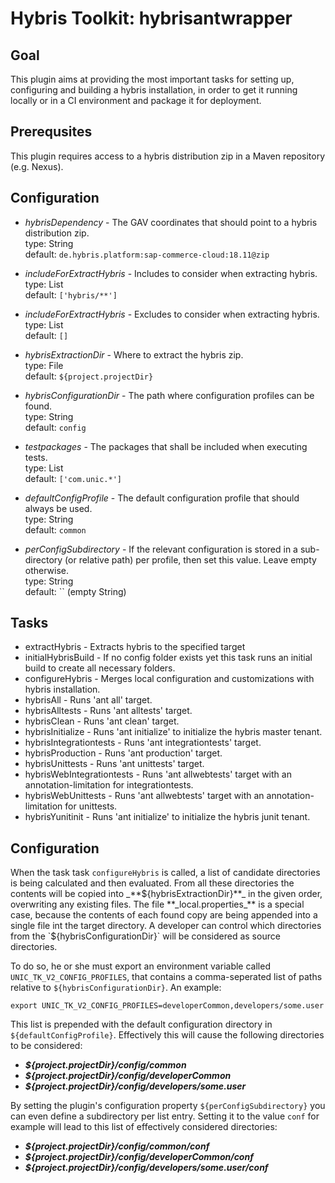 # Hybris Toolkit: hybrisantwrapper

## Goal
This plugin aims at providing the most important tasks for setting up, configuring and building a hybris installation, in order to get it running locally or in a CI environment and package it for deployment.

## Prerequsites
This plugin requires access to a hybris distribution zip in a Maven repository (e.g. Nexus).

## Configuration
* _hybrisDependency_ - The GAV coordinates that should point to a hybris distribution zip.
	<br/>type: String
	<br/>default: `de.hybris.platform:sap-commerce-cloud:18.11@zip`

* _includeForExtractHybris_ - Includes to consider when extracting hybris.
	<br/>type: List<String>
	<br/>default: `['hybris/**']`

* _includeForExtractHybris_ - Excludes to consider when extracting hybris.
	<br/>type: List<String>
	<br/>default: `[]`

* _hybrisExtractionDir_ - Where to extract the hybris zip.
	<br/>type: File
	<br/>default: `${project.projectDir}`
	
* _hybrisConfigurationDir_ - The path where configuration profiles can be found.
    <br/>type: String
	<br/>default: `config`
	
* _testpackages_ - The packages that shall be included when executing tests.
	<br/>type: List<String>
	<br/>default: `['com.unic.*']`
	
* _defaultConfigProfile_ - The default configuration profile that should always be used.
    <br/>type: String
	<br/>default: `common`
	
* _perConfigSubdirectory_ - If the relevant configuration is stored in a sub-directory (or relative path) per profile, then set this value. Leave empty otherwise.
    <br/>type: String
	<br/>default: `` (empty String)

## Tasks

* extractHybris - Extracts hybris to the specified target
* initialHybrisBuild - If no config folder exists yet this task runs an initial build to create all necessary folders.
* configureHybris - Merges local configuration and customizations with hybris installation.
* hybrisAll - Runs 'ant all' target.
* hybrisAlltests - Runs 'ant alltests' target.
* hybrisClean - Runs 'ant clean' target.
* hybrisInitialize - Runs 'ant initialize' to initialize the hybris master tenant.
* hybrisIntegrationtests - Runs 'ant integrationtests' target.
* hybrisProduction - Runs 'ant production' target.
* hybrisUnittests - Runs 'ant unittests' target.
* hybrisWebIntegrationtests - Runs 'ant allwebtests' target with an annotation-limitation for integrationtests.
* hybrisWebUnittests - Runs 'ant allwebtests' target with an annotation-limitation for unittests.
* hybrisYunitinit - Runs 'ant initialize' to initialize the hybris junit tenant.

## Configuration
When the task task `configureHybris` is called, a list of candidate directories is being calculated and then evaluated. From all these directories the contents will be copied into _**${hybrisExtractionDir}**_ in the given order, overwriting any existing files. The file **_local.properties_** is a special case, because the contents of each found copy are being appended into a single file int the target directory.
 A developer can control which directories from the `${hybrisConfigurationDir}` will be considered as source directories.

To do so, he or she must export an environment variable called `UNIC_TK_V2_CONFIG_PROFILES`, that contains a comma-seperated list of paths relative to `${hybrisConfigurationDir}`. An example:

    export UNIC_TK_V2_CONFIG_PROFILES=developerCommon,developers/some.user
    
This list is prepended with the default configuration directory in `${defaultConfigProfile}`. Effectively this will cause the following directories to be considered:

* **_${project.projectDir}/config/common_**
* **_${project.projectDir}/config/developerCommon_**
* **_${project.projectDir}/config/developers/some.user_**

By setting the plugin's configuration property `${perConfigSubdirectory}` you can even define a subdirectory per list entry. Setting it to the value `conf` for example will lead to this list of effectively considered directories:  

* **_${project.projectDir}/config/common/conf_**
* **_${project.projectDir}/config/developerCommon/conf_**
* **_${project.projectDir}/config/developers/some.user/conf_** 